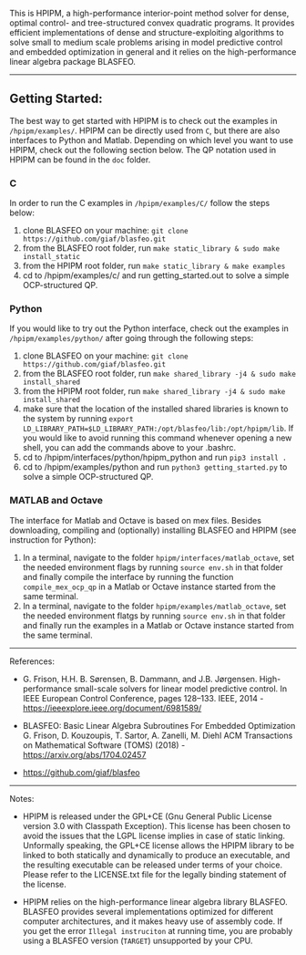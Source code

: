 This is HPIPM, a high-performance interior-point method solver for dense, optimal control- and tree-structured convex quadratic programs.
It provides efficient implementations of dense and structure-exploiting algorithms to solve small to medium scale problems arising in model predictive control and embedded optimization in general and it relies on the high-performance linear algebra package BLASFEO.

--------------------------------------------------

## Getting Started:
The best way to get started with HPIPM is to check out the examples in `/hpipm/examples/`.
HPIPM can be directly used from `C`, but there are also interfaces to Python and Matlab.
Depending on which level you want to use HPIPM, check out the following section below.
The QP notation used in HPIPM can be found in the `doc` folder.

### C
In order to run the C examples in `/hpipm/examples/C/` follow the steps below:
1) clone BLASFEO on your machine: `git clone https://github.com/giaf/blasfeo.git` 
2) from the BLASFEO root folder, run `make static_library & sudo make install_static`
3) from the HPIPM root folder, run `make static_library & make examples`
4) cd to /hpipm/examples/c/ and run getting_started.out to solve a simple OCP-structured QP.

### Python
If you would like to try out the Python interface, check out the examples in `/hpipm/examples/python/` after going through the following steps:
1) clone BLASFEO on your machine: `git clone https://github.com/giaf/blasfeo.git`
2) from the BLASFEO root folder, run `make shared_library -j4 & sudo make install_shared`
3) from the HPIPM root folder, run `make shared_library -j4 & sudo make install_shared`
4) make sure that the location of the installed shared libraries is known to the system by running `export LD_LIBRARY_PATH=$LD_LIBRARY_PATH:/opt/blasfeo/lib:/opt/hpipm/lib`.
If you would like to avoid running this command whenever opening a new shell, you can add the commands above to your .bashrc.
5) cd to /hpipm/interfaces/python/hpipm_python and run `pip3 install .`
6) cd to /hpipm/examples/python and run `python3 getting_started.py` to solve a simple OCP-structured QP.

### MATLAB and Octave
The interface for Matlab and Octave is based on mex files.
Besides downloading, compiling and (optionally) installing BLASFEO and HPIPM (see instruction for Python):
1) In a terminal, navigate to the folder `hpipm/interfaces/matlab_octave`, set the needed environment flags by running `source env.sh` in that folder and finally compile the interface by running the function `compile_mex_ocp_qp` in a Matlab or Octave instance started from the same terminal.
2) In a terminal, navigate to the folder `hpipm/examples/matlab_octave`, set the needed environment flatgs by running `source env.sh` in that folder and finally run the examples in a Matlab or Octave instance started from the same terminal.

--------------------------------------------------

References:

- G. Frison, H.H. B. Sørensen, B. Dammann, and J.B. Jørgensen. High-performance
small-scale solvers for linear model predictive control. In
IEEE European Control Conference, pages 128–133. IEEE, 2014 - <https://ieeexplore.ieee.org/document/6981589/>

- BLASFEO: Basic Linear Algebra Subroutines For Embedded Optimization
G. Frison, D. Kouzoupis, T. Sartor, A. Zanelli, M. Diehl
ACM Transactions on Mathematical Software (TOMS) (2018) - <https://arxiv.org/abs/1704.02457>

- <https://github.com/giaf/blasfeo>

--------------------------------------------------

Notes:

- HPIPM is released under the GPL+CE (Gnu General Public License version 3.0 with Classpath Exception).
This license has been chosen to avoid the issues that the LGPL license implies in case of static linking.
Unformally speaking, the GPL+CE license allows the HPIPM library to be linked to both statically and dynamically to produce an executable, and the resulting executable can be released under terms of your choice.
Please refer to the LICENSE.txt file for the legally binding statement of the license.

- HPIPM relies on the high-performance linear algebra library BLASFEO.
BLASFEO provides several implementations optimized for different computer architectures, and it makes heavy use of assembly code.
If you get the error `Illegal instruciton` at running time, you are probably using a BLASFEO version (`TARGET`) unsupported by your CPU.
